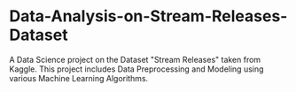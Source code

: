 # Data-Analysis-on-Stream-Releases-Dataset
A Data Science project on the Dataset "Stream Releases" taken from Kaggle. This project includes Data Preprocessing and Modeling using various Machine Learning Algorithms.
